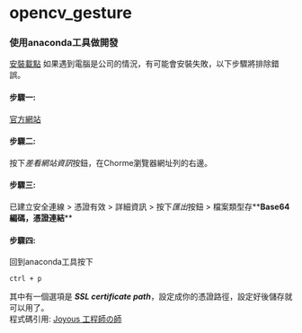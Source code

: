 # opencv_gesture
### 使用anaconda工具做開發
[安裝載點](https://www.anaconda.com/download/success)
如果遇到電腦是公司的情況，有可能會安裝失敗，以下步驟將排除錯誤。
#### 步驟一:
[官方網站](https://repo.anaconda.com/)
#### 步驟二:
按下*差看網站資訊*按鈕，在Chorme瀏覽器網址列的右邊。
#### 步驟三:
已建立安全連線 > 憑證有效 > 詳細資訊 > 按下*匯出*按鈕 > 檔案類型存**__Base64編碼，憑證連結__**
#### 步驟四:
回到anaconda工具按下
```
ctrl + p
```
其中有一個選項是 **_SSL certificate path_**，設定成你的憑證路徑，設定好後儲存就可以用了。  
程式碼引用: [Joyous 工程師の師](https://www.youtube.com/watch?v=BXHbl0vgaYw&ab_channel=Joyous%E5%B7%A5%E7%A8%8B%E5%B8%AB%E3%81%AE%E5%B8%AB)
